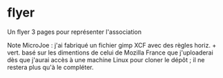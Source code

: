 # flyer
Un flyer 3 pages pour représenter l'association

Note MicroJoe : j'ai fabriqué un fichier gimp XCF avec des règles horiz. + vert. basé sur les dimentions de celui de Mozilla France que j'uploaderai dès que j'aurai accès à une machine Linux pour cloner le dépôt ; il ne restera plus qu'à le compléter.
